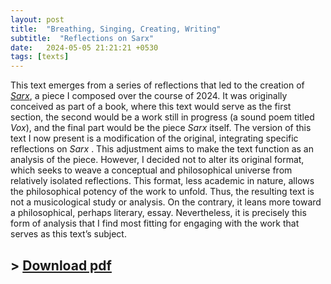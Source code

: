 ```yaml
---
layout: post
title:  "Breathing, Singing, Creating, Writing"
subtitle:  "Reflections on Sarx"
date:   2024-05-05 21:21:21 +0530
tags: [texts]
---
```


This text emerges from a series of reflections that led to the creation of [*Sarx*](/works/sarx.html), a piece I composed over the course of 2024. It was originally conceived as part of a book, where this text would serve as the first section, the second would be a work still in progress (a sound poem titled *Vox*), and the final part would be the piece *Sarx* itself. The version of this text I now present is a modification of the original, integrating specific reflections on *Sarx* . This adjustment aims to make the text function as an analysis of the piece. However, I decided not to alter its original format, which seeks to weave a conceptual and philosophical universe from relatively isolated reflections. This format, less academic in nature, allows the philosophical potency of the work to unfold. Thus, the resulting text is not a musicological study or analysis. On the contrary, it leans more toward a philosophical, perhaps literary, essay. Nevertheless, it is precisely this form of analysis that I find most fitting for engaging with the work that serves as this text’s subject.

## \> [Download pdf](assets/texts/writing.pdf)

